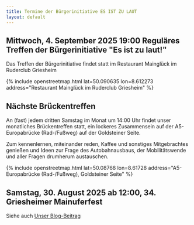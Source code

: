 ```yaml
---
title: Termine der Bürgerinitiative ES IST ZU LAUT
layout: default
---
```


## Mittwoch, 4. September 2025 19:00 Reguläres Treffen der Bürgerinitiative "Es ist zu laut!"

<!--Der genaue Ort wird noch bekannt gegeben.-->

Das Treffen der Bürgerinitiative findet statt im Restaurant Mainglück im Ruderclub Griesheim

{% include openstreetmap.html lat=50.090635 lon=8.612273 address="Restaurant Mainglück im Ruderclub Griesheim" %}

<!--Das Treffen der Bürgerinitiative findet statt im 1. Stock des Evangelischen Gemeindehauses neben der Segenskirche in Griesheim, Alte Falterstraße 6

{% include openstreetmap.html lat=50.0913 lon=8.6068 zoom=16 address="Evangelisches Gemeindehaus, Alte Falterstraße 6, Griesheim" %}
-->

## Nächste Brückentreffen

An (fast) jedem dritten Samstag im Monat um 14:00 Uhr findet unser monatliches Brückentreffen statt, ein lockeres Zusammensein auf der A5-Europabrücke (Rad-/Fußweg) auf der Goldsteiner Seite.

Zum kennenlernen, miteinander reden, Kaffee und sonstiges Mitgebrachtes genießen und Ideen zur Frage des Autobahnausbaus, der Mobilitätswende und aller Fragen drumherum austauschen.

<!--
### Geplante Termine

- 19.7.2025
-->

{% include openstreetmap.html lat=50.08768 lon=8.61728 address="A5-Europabrücke (Rad-/Fußweg), Goldsteiner Seite" %}

## Samstag, 30. August 2025 ab 12:00, 34. Griesheimer Mainuferfest

Siehe auch [Unser Blog-Beitrag](http://0.0.0.0:4000/homepage/2025/07/06/ank%C3%BCndigung-mainuferfest.html)
